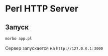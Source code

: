 # Perl HTTP Server

## Запуск

```bash
morbo app.pl
```

Сервер запускается на `http://127.0.0.1:3000`